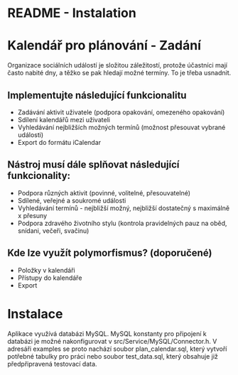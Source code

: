 # README - Instalation #

# Kalendář pro plánování - Zadání #

Organizace sociálních událostí je složitou záležitostí, protože účastníci mají často nabité dny, a těžko se pak hledají možné termíny. To je třeba usnadnit.

## Implementujte následující funkcionalitu ##


* Zadávání aktivit uživatele (podpora opakování, omezeného opakování)
* Sdílení kalendářů mezi uživateli
* Vyhledávání nejbližších možných termínů (možnost přesouvat vybrané události)
* Export do formátu iCalendar


## Nástroj musí dále splňovat následující funkcionality: ##


* Podpora různých aktivit (povinné, volitelné, přesouvatelné)
* Sdílené, veřejné a soukromé události
* Vyhledávání termínů - nejbližší možný, nejbližší dostatečný s maximálně x přesuny
* Podpora zdravého životního stylu (kontrola pravidelných pauz na oběd, snídani, večeři, svačinu)


## Kde lze využít polymorfismus? (doporučené) ##


* Položky v kalendáři
* Přístupy do kalendáře
* Export

# Instalace #

Aplikace využívá databázi MySQL. MySQL konstanty pro připojení k databázi je možné nakonfigurovat v src/Service/MySQL/Connector.h. V adresáři examples se proto nachází soubor plan_calendar.sql, který vytvoří potřebné tabulky pro práci nebo soubor test_data.sql, který obsahuje již předpřipravená testovací data.
